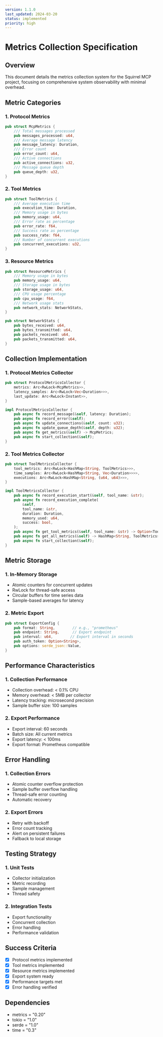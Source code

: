 ```yaml
---
version: 1.1.0
last_updated: 2024-03-20
status: implemented
priority: high
---
```


# Metrics Collection Specification

## Overview
This document details the metrics collection system for the Squirrel MCP project, focusing on comprehensive system observability with minimal overhead.

## Metric Categories

### 1. Protocol Metrics
```rust
pub struct McpMetrics {
    /// Total messages processed
    pub messages_processed: u64,
    /// Average message latency
    pub message_latency: Duration,
    /// Error count
    pub error_count: u64,
    /// Active connections
    pub active_connections: u32,
    /// Message queue depth
    pub queue_depth: u32,
}
```

### 2. Tool Metrics
```rust
pub struct ToolMetrics {
    /// Average execution time
    pub execution_time: Duration,
    /// Memory usage in bytes
    pub memory_usage: u64,
    /// Error rate as percentage
    pub error_rate: f64,
    /// Success rate as percentage
    pub success_rate: f64,
    /// Number of concurrent executions
    pub concurrent_executions: u32,
}
```

### 3. Resource Metrics
```rust
pub struct ResourceMetrics {
    /// Memory usage in bytes
    pub memory_usage: u64,
    /// Storage usage in bytes
    pub storage_usage: u64,
    /// CPU usage percentage
    pub cpu_usage: f64,
    /// Network usage stats
    pub network_stats: NetworkStats,
}

pub struct NetworkStats {
    pub bytes_received: u64,
    pub bytes_transmitted: u64,
    pub packets_received: u64,
    pub packets_transmitted: u64,
}
```

## Collection Implementation

### 1. Protocol Metrics Collector
```rust
pub struct ProtocolMetricsCollector {
    metrics: Arc<RwLock<McpMetrics>>,
    latency_samples: Arc<RwLock<Vec<Duration>>>,
    last_update: Arc<RwLock<Instant>>,
}

impl ProtocolMetricsCollector {
    pub async fn record_message(&self, latency: Duration);
    pub async fn record_error(&self);
    pub async fn update_connections(&self, count: u32);
    pub async fn update_queue_depth(&self, depth: u32);
    pub async fn get_metrics(&self) -> McpMetrics;
    pub async fn start_collection(&self);
}
```

### 2. Tool Metrics Collector
```rust
pub struct ToolMetricsCollector {
    tool_metrics: Arc<RwLock<HashMap<String, ToolMetrics>>>,
    time_samples: Arc<RwLock<HashMap<String, Vec<Duration>>>>,
    executions: Arc<RwLock<HashMap<String, (u64, u64)>>>,
}

impl ToolMetricsCollector {
    pub async fn record_execution_start(&self, tool_name: &str);
    pub async fn record_execution_complete(
        &self,
        tool_name: &str,
        duration: Duration,
        memory_used: u64,
        success: bool,
    );
    pub async fn get_tool_metrics(&self, tool_name: &str) -> Option<ToolMetrics>;
    pub async fn get_all_metrics(&self) -> HashMap<String, ToolMetrics>;
    pub async fn start_collection(&self);
}
```

## Metric Storage

### 1. In-Memory Storage
- Atomic counters for concurrent updates
- RwLock for thread-safe access
- Circular buffers for time series data
- Sample-based averages for latency

### 2. Metric Export
```rust
pub struct ExportConfig {
    pub format: String,        // e.g., "prometheus"
    pub endpoint: String,      // Export endpoint
    pub interval: u64,        // Export interval in seconds
    pub auth_token: Option<String>,
    pub options: serde_json::Value,
}
```

## Performance Characteristics

### 1. Collection Performance
- Collection overhead: < 0.1% CPU
- Memory overhead: < 5MB per collector
- Latency tracking: microsecond precision
- Sample buffer size: 100 samples

### 2. Export Performance
- Export interval: 60 seconds
- Batch size: All current metrics
- Export latency: < 100ms
- Export format: Prometheus compatible

## Error Handling

### 1. Collection Errors
- Atomic counter overflow protection
- Sample buffer overflow handling
- Thread-safe error counting
- Automatic recovery

### 2. Export Errors
- Retry with backoff
- Error count tracking
- Alert on persistent failures
- Fallback to local storage

## Testing Strategy

### 1. Unit Tests
- Collector initialization
- Metric recording
- Sample management
- Thread safety

### 2. Integration Tests
- Export functionality
- Concurrent collection
- Error handling
- Performance validation

## Success Criteria
- [x] Protocol metrics implemented
- [x] Tool metrics implemented
- [x] Resource metrics implemented
- [x] Export system ready
- [x] Performance targets met
- [x] Error handling verified

## Dependencies
- metrics = "0.20"
- tokio = "1.0"
- serde = "1.0"
- time = "0.3" 